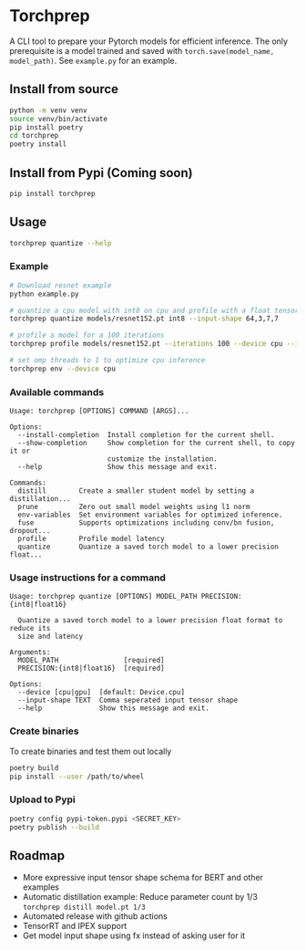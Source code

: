 # Torchprep

A CLI tool to prepare your Pytorch models for efficient inference. The only prerequisite is a model trained and saved with `torch.save(model_name, model_path)`. See `example.py` for an example.

## Install from source


```sh
python -m venv venv
source venv/bin/activate
pip install poetry
cd torchprep
poetry install
```

## Install from Pypi (Coming soon)

```sh
pip install torchprep
```

## Usage

```sh
torchprep quantize --help
```

### Example

```sh
# Download resnet example
python example.py

# quantize a cpu model with int8 on cpu and profile with a float tensor of shape [64,3,7,7]
torchprep quantize models/resnet152.pt int8 --input-shape 64,3,7,7

# profile a model for a 100 iterations
torchprep profile models/resnet152.pt --iterations 100 --device cpu --input-shape 64,3,7,7

# set omp threads to 1 to optimize cpu inference
torchprep env --device cpu
```

### Available commands


```
Usage: torchprep [OPTIONS] COMMAND [ARGS]...

Options:
  --install-completion  Install completion for the current shell.
  --show-completion     Show completion for the current shell, to copy it or
                        customize the installation.
  --help                Show this message and exit.

Commands:
  distill        Create a smaller student model by setting a distillation...
  prune          Zero out small model weights using l1 norm
  env-variables  Set environment variables for optimized inference.
  fuse           Supports optimizations including conv/bn fusion, dropout...
  profile        Profile model latency 
  quantize       Quantize a saved torch model to a lower precision float...
```

### Usage instructions for a command

```
Usage: torchprep quantize [OPTIONS] MODEL_PATH PRECISION:{int8|float16}

  Quantize a saved torch model to a lower precision float format to reduce its
  size and latency

Arguments:
  MODEL_PATH                [required]
  PRECISION:{int8|float16}  [required]

Options:
  --device [cpu|gpu]  [default: Device.cpu]
  --input-shape TEXT  Comma seperated input tensor shape
  --help              Show this message and exit.
```

### Create binaries

To create binaries and test them out locally

```sh
poetry build
pip install --user /path/to/wheel
```

### Upload to Pypi

```sh
poetry config pypi-token.pypi <SECRET_KEY>
poetry publish --build
```

## Roadmap
* More expressive input tensor shape schema for BERT and other examples
* Automatic distillation example: Reduce parameter count by 1/3 `torchprep distill model.pt 1/3`
* Automated release with github actions
* TensorRT and IPEX support
* Get model input shape using fx instead of asking user for it
